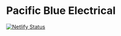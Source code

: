 # Pacific Blue Electrical

[![Netlify Status](https://api.netlify.com/api/v1/badges/829228c9-4be2-4f05-a3aa-34ea4ff3b3b1/deploy-status)](https://app.netlify.com/sites/pacificblueelectrical/deploys)
